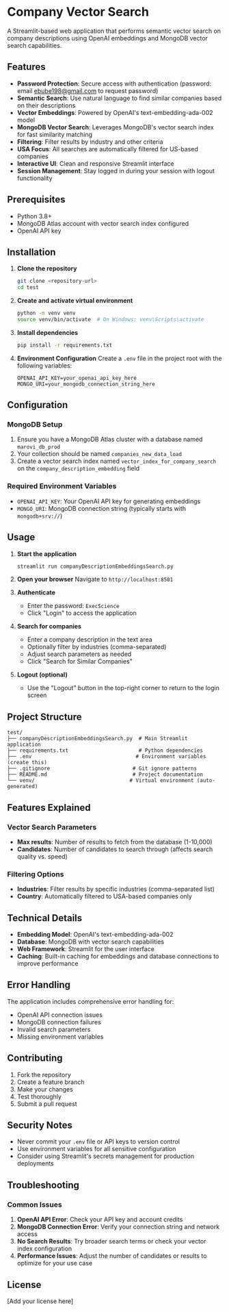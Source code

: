 # Company Vector Search

A Streamlit-based web application that performs semantic vector search on company descriptions using OpenAI embeddings and MongoDB vector search capabilities.

## Features

- **Password Protection**: Secure access with authentication (password: email ebube198@gmail.com to request password)
- **Semantic Search**: Use natural language to find similar companies based on their descriptions
- **Vector Embeddings**: Powered by OpenAI's text-embedding-ada-002 model
- **MongoDB Vector Search**: Leverages MongoDB's vector search index for fast similarity matching
- **Filtering**: Filter results by industry and other criteria
- **USA Focus**: All searches are automatically filtered for US-based companies
- **Interactive UI**: Clean and responsive Streamlit interface
- **Session Management**: Stay logged in during your session with logout functionality

## Prerequisites

- Python 3.8+
- MongoDB Atlas account with vector search index configured
- OpenAI API key

## Installation

1. **Clone the repository**
   ```bash
   git clone <repository-url>
   cd test
   ```

2. **Create and activate virtual environment**
   ```bash
   python -m venv venv
   source venv/bin/activate  # On Windows: venv\Scripts\activate
   ```

3. **Install dependencies**
   ```bash
   pip install -r requirements.txt
   ```

4. **Environment Configuration**
   Create a `.env` file in the project root with the following variables:
   ```env
   OPENAI_API_KEY=your_openai_api_key_here
   MONGO_URI=your_mongodb_connection_string_here
   ```

## Configuration

### MongoDB Setup

1. Ensure you have a MongoDB Atlas cluster with a database named `marovi_db_prod`
2. Your collection should be named `companies_new_data_load`
3. Create a vector search index named `vector_index_for_company_search` on the `company_description_embedding` field

### Required Environment Variables

- `OPENAI_API_KEY`: Your OpenAI API key for generating embeddings
- `MONGO_URI`: MongoDB connection string (typically starts with `mongodb+srv://`)

## Usage

1. **Start the application**
   ```bash
   streamlit run companyDescriptionEmbeddingsSearch.py
   ```

2. **Open your browser**
   Navigate to `http://localhost:8501`

3. **Authenticate**
   - Enter the password: `ExecScience`
   - Click "Login" to access the application

4. **Search for companies**
   - Enter a company description in the text area
   - Optionally filter by industries (comma-separated)
   - Adjust search parameters as needed
   - Click "Search for Similar Companies"

5. **Logout (optional)**
   - Use the "Logout" button in the top-right corner to return to the login screen

## Project Structure

```
test/
├── companyDescriptionEmbeddingsSearch.py  # Main Streamlit application
├── requirements.txt                       # Python dependencies
├── .env                                  # Environment variables (create this)
├── .gitignore                           # Git ignore patterns
├── README.md                            # Project documentation
└── venv/                               # Virtual environment (auto-generated)
```

## Features Explained

### Vector Search Parameters

- **Max results**: Number of results to fetch from the database (1-10,000)
- **Candidates**: Number of candidates to search through (affects search quality vs. speed)

### Filtering Options

- **Industries**: Filter results by specific industries (comma-separated list)
- **Country**: Automatically filtered to USA-based companies only

## Technical Details

- **Embedding Model**: OpenAI's text-embedding-ada-002
- **Database**: MongoDB with vector search capabilities
- **Web Framework**: Streamlit for the user interface
- **Caching**: Built-in caching for embeddings and database connections to improve performance

## Error Handling

The application includes comprehensive error handling for:
- OpenAI API connection issues
- MongoDB connection failures
- Invalid search parameters
- Missing environment variables

## Contributing

1. Fork the repository
2. Create a feature branch
3. Make your changes
4. Test thoroughly
5. Submit a pull request

## Security Notes

- Never commit your `.env` file or API keys to version control
- Use environment variables for all sensitive configuration
- Consider using Streamlit's secrets management for production deployments

## Troubleshooting

### Common Issues

1. **OpenAI API Error**: Check your API key and account credits
2. **MongoDB Connection Error**: Verify your connection string and network access
3. **No Search Results**: Try broader search terms or check your vector index configuration
4. **Performance Issues**: Adjust the number of candidates or results to optimize for your use case

## License

[Add your license here] 